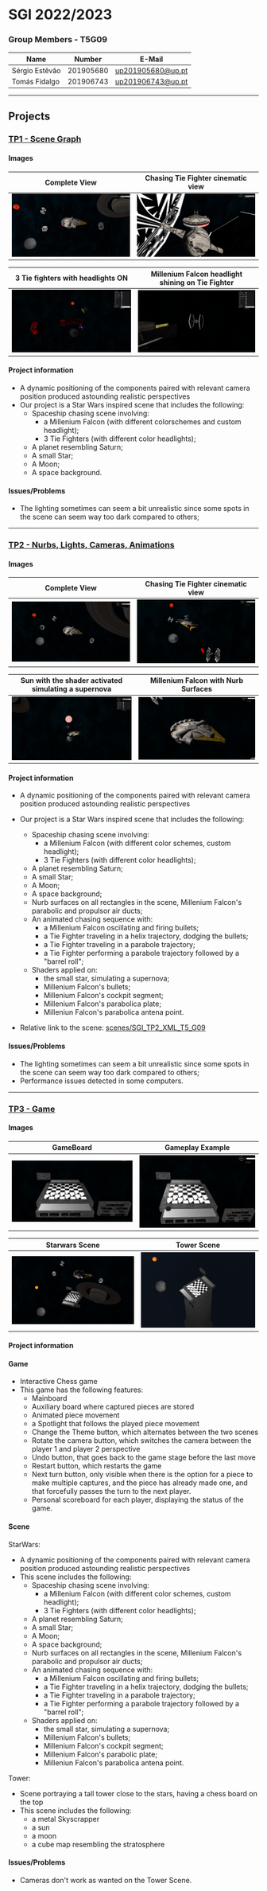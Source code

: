 # SGI 2022/2023

### Group Members - T5G09

| Name             | Number    | E-Mail             |
| ---------------- | --------- | ------------------ |
| Sérgio Estêvão         | 201905680 | up201905680@up.pt             |
| Tomás Fidalgo         | 201906743 | up201906743@up.pt               |

----

## Projects

### [TP1 - Scene Graph](tp1)

#### Images

| Complete View           | Chasing Tie Fighter cinematic view     |
| ---------------- | --------- |
| ![](tp1/screenshots/complete_view.jpg)        | ![](tp1/screenshots/chasing.jpg) |

| 3 Tie fighters with headlights ON   |  Millenium Falcon headlight shining on Tie Fighter   |
| ---------------- | --------- |
| ![](tp1/screenshots/3tiefighters.jpg)| ![](tp1/screenshots/milleliumHeadlights.png)|
#### Project information

- A dynamic positioning of the components paired with relevant camera position produced astounding realistic perspectives
- Our project is a Star Wars inspired scene that includes the following:
  - Spaceship chasing scene involving:
    - a Millenium Falcon (with different colorschemes and custom headlight);
    - 3 Tie Fighters (with different color headlights);
  - A planet resembling Saturn;
  - A small Star;
  - A Moon;
  - A space background.

#### Issues/Problems

- The lighting sometimes can seem a bit unrealistic since some spots in the scene can seem way too dark compared to others;

-----

### [TP2 - Nurbs, Lights, Cameras, Animations](tp2)
#### Images

| Complete View           | Chasing Tie Fighter cinematic view     |
| ---------------- | --------- |
| ![](tp2/screenshots/complete_view.png)        | ![](tp2/screenshots/chasing_cinematic.png) |

| Sun with the shader activated simulating a supernova   |   Millenium Falcon with Nurb Surfaces   |
| ---------------- | --------- |
| ![](tp2/screenshots/sun_supernova.png)| ![](tp2/screenshots/millenium_falcon_nurb.png)|
#### Project information
- A dynamic positioning of the components paired with relevant camera position produced astounding realistic perspectives
- Our project is a Star Wars inspired scene that includes the following:
  - Spaceship chasing scene involving:
    - a Millenium Falcon (with different color schemes, custom headlight);
    - 3 Tie Fighters (with different color headlights);
  - A planet resembling Saturn;
  - A small Star;
  - A Moon;
  - A space background;
  - Nurb surfaces on all rectangles in the scene, Millenium Falcon's parabolic and propulsor air ducts;
  - An animated chasing sequence with:
    - a Millenium Falcon oscillating and firing bullets;
    - a Tie Fighter traveling in a helix trajectory, dodging the bullets;
    - a Tie Fighter traveling in a parabole trajectory;
    - a Tie Fighter performing a parabole trajectory followed by a "barrel roll";
  - Shaders applied on:
    - the small star, simulating a supernova;
    - Millenium Falcon's bullets;
    - Millenium Falcon's cockpit segment;
    - Millenium Falcon's parabolica plate;
    - Milleniun Falcon's parabolica antena point.

- Relative link to the scene: [scenes/SGI_TP2_XML_T5_G09](scenes/SGI_TP2_XML_T5_G09)

#### Issues/Problems

- The lighting sometimes can seem a bit unrealistic since some spots in the scene can seem way too dark compared to others;
- Performance issues detected in some computers.

----

### [TP3 - Game](tp3)
#### Images

| GameBoard           | Gameplay Example     |
| ---------------- | --------- |
| ![](tp3/screenshots/gameboard.png)        | ![](tp3/screenshots/gameplay_example.png) |

| Starwars Scene  |  Tower Scene   |
| ---------------- | --------- |
| ![](tp3/screenshots/starwars_scene.png)| ![](tp3/screenshots/tower_scene.png)|
#### Project information
#### Game
- Interactive Chess game
- This game has the following features:
  - Mainboard
  - Auxiliary board where captured pieces are stored
  - Animated piece movement
  - a Spotlight that follows the played piece movement
  - Change the Theme button, which alternates between the two scenes
  - Rotate the camera button, which switches the camera between the player 1 and player 2 perspective
  - Undo button, that goes back to the game stage before the last move
  - Restart button, which restarts the game
  - Next turn button, only visible when there is the option for a piece to make multiple captures, and the piece has already made one, and that forcefully passes the turn to the next player.
  - Personal scoreboard for each player, displaying the status of the game.

#### Scene

 StarWars:
- A dynamic positioning of the components paired with relevant camera position produced astounding realistic perspectives
- This scene includes the following:
  - Spaceship chasing scene involving:
    - a Millenium Falcon (with different color schemes, custom headlight);
    - 3 Tie Fighters (with different color headlights);
  - A planet resembling Saturn;
  - A small Star;
  - A Moon;
  - A space background;
  - Nurb surfaces on all rectangles in the scene, Millenium Falcon's parabolic and propulsor air ducts;
  - An animated chasing sequence with:
    - a Millenium Falcon oscillating and firing bullets;
    - a Tie Fighter traveling in a helix trajectory, dodging the bullets;
    - a Tie Fighter traveling in a parabole trajectory;
    - a Tie Fighter performing a parabole trajectory followed by a "barrel roll";
  - Shaders applied on:
    - the small star, simulating a supernova;
    - Millenium Falcon's bullets;
    - Millenium Falcon's cockpit segment;
    - Millenium Falcon's parabolic plate;
    - Milleniun Falcon's parabolica antena point.

Tower:
- Scene portraying a tall tower close to the stars, having a chess board on the top
- This scene includes the following:
  - a metal Skyscrapper
  - a sun
  - a moon
  - a cube map resembling the stratosphere


#### Issues/Problems

- Cameras don't work as wanted on the Tower Scene.


